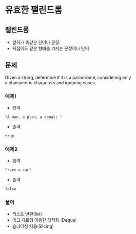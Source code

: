 # 유효한 팰린드롬

## 팰린드롬

* 앞뒤가 똑같은 단어나 문장.
* 뒤집어도 같은 형태를 가지는 문장이나 단어

## 문제

Given a string, determine if it is a palindrome, considering only alphanumeric characters and ignoring cases.

### 예제1

* 입력
~~~
"A man, a plan, a canal: "
~~~

* 출력
~~~
true
~~~


### 예제2

* 입력
~~~
"race a car"
~~~

* 출력
~~~
false
~~~

### 풀이

* 리스트 변환(list)
* 데크 자료형 이용한 최적화 (Deque)
* 슬라이싱 사용(Slicing)


